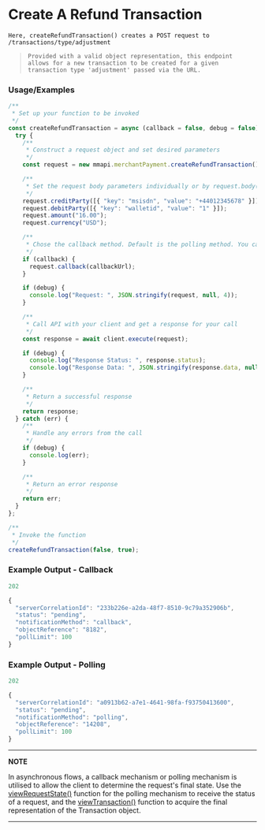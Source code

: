 

# Create A Refund Transaction

`Here, createRefundTransaction() creates a POST request to /transactions/type/adjustment`

> `Provided with a valid object representation, this endpoint allows for a new transaction to be created for a given transaction type 'adjustment' passed via the URL.`

### Usage/Examples

```javascript
/**
 * Set up your function to be invoked
 */
const createRefundTransaction = async (callback = false, debug = false) => {
  try {
    /**
     * Construct a request object and set desired parameters
     */
    const request = new mmapi.merchantPayment.createRefundTransaction();

    /**
     * Set the request body parameters individually or by request.body(body);
     */
    request.creditParty([{ "key": "msisdn", "value": "+44012345678" }]);
    request.debitParty([{ "key": "walletid", "value": "1" }]);
    request.amount("16.00");
    request.currency("USD");

    /**
     * Chose the callback method. Default is the polling method. You can also chose it by request.polling();
     */
    if (callback) {
      request.callback(callbackUrl);
    }

    if (debug) {
      console.log("Request: ", JSON.stringify(request, null, 4));
    }

    /**
     * Call API with your client and get a response for your call
     */
    const response = await client.execute(request);

    if (debug) {
      console.log("Response Status: ", response.status);
      console.log("Response Data: ", JSON.stringify(response.data, null, 4));
    }

    /**
     * Return a successful response
     */
    return response;
  } catch (err) {
    /**
     * Handle any errors from the call
     */
    if (debug) {
      console.log(err);
    }

    /**
     * Return an error response
     */
    return err;
  }
};

/**
 * Invoke the function
 */
createRefundTransaction(false, true);
```

### Example Output - Callback

```javascript
202

{
  "serverCorrelationId": "233b226e-a2da-48f7-8510-9c79a352906b",
  "status": "pending",
  "notificationMethod": "callback",
  "objectReference": "8182",
  "pollLimit": 100
}
```

### Example Output - Polling

```javascript
202

{
  "serverCorrelationId": "a0913b62-a7e1-4641-98fa-f93750413600",
  "status": "pending",
  "notificationMethod": "polling",
  "objectReference": "14208",
  "pollLimit": 100
}
```

---

**NOTE**

In asynchronous flows, a callback mechanism or polling mechanism is utilised to allow the client to determine the request's final state. Use the [viewRequestState()](viewRequestState.Readme.md) function for the polling mechanism to receive the status of a request, and the [viewTransaction()](viewTransaction.Readme.md) function to acquire the final representation of the Transaction object.

---
